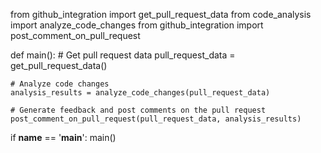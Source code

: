 from github_integration import get_pull_request_data
from code_analysis import analyze_code_changes
from github_integration import post_comment_on_pull_request

def main():
    # Get pull request data
    pull_request_data = get_pull_request_data()

    # Analyze code changes
    analysis_results = analyze_code_changes(pull_request_data)

    # Generate feedback and post comments on the pull request
    post_comment_on_pull_request(pull_request_data, analysis_results)

if __name__ == '__main__':
    main()
    
